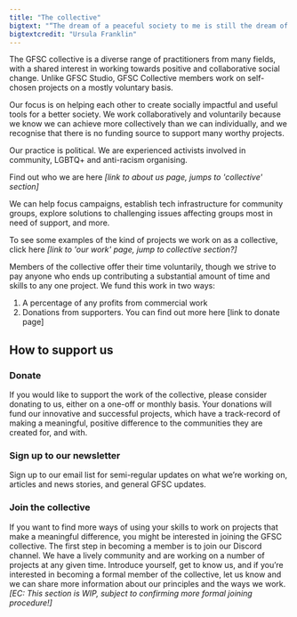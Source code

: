 ```yaml
---
title: "The collective"
bigtext: "“The dream of a peaceful society to me is still the dream of a potluck supper. The society in which all can contribute and all can find friendship.”"
bigtextcredit: "Ursula Franklin"
---
```


The GFSC collective is a diverse range of practitioners from many fields, with a shared interest in working towards positive and collaborative social change. Unlike GFSC Studio, GFSC Collective members work on self-chosen projects on a mostly voluntary basis.

Our focus is on helping each other to create socially impactful and useful tools for a better society. We work collaboratively and voluntarily because we know we can achieve more collectively than we can individually, and we recognise that there is no funding source to support many worthy projects.

Our practice is political. We are experienced activists involved in community, LGBTQ+ and anti-racism organising.

Find out who we are here _[link to about us page, jumps to 'collective' section]_

We can help focus campaigns, establish tech infrastructure for community groups, explore solutions to challenging issues affecting groups most in need of support, and more.

To see some examples of the kind of projects we work on as a collective, click here _[link to 'our work' page, jump to collective section?]_

Members of the collective offer their time voluntarily, though we strive to pay anyone who ends up contributing a substantial amount of time and skills to any one project. We fund this work in two ways:

1. A percentage of any profits from commercial work
2. Donations from supporters. You can find out more here [link to donate page]

## How to support us

### Donate

If you would like to support the work of the collective, please consider donating to us, either on a one-off or monthly basis. Your donations will fund our innovative and successful projects, which have a track-record of making a meaningful, positive difference to the communities they are created for, and with.

### Sign up to our newsletter

Sign up to our email list for semi-regular updates on what we’re working on, articles and news stories, and general GFSC updates.

### Join the collective

If you want to find more ways of using your skills to work on projects that make a meaningful difference, you might be interested in joining the GFSC collective. The first step in becoming a member is to join our Discord channel. We have a lively community and are working on a number of projects at any given time. Introduce yourself, get to know us, and if you’re interested in becoming a formal member of the collective, let us know and we can share more information about our principles and the ways we work. _[EC: This section is WIP, subject to confirming more formal joining procedure!]_
